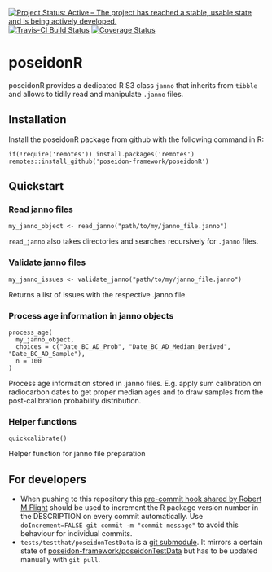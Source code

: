 [![Project Status: Active – The project has reached a stable, usable state and is being actively developed.](https://www.repostatus.org/badges/latest/active.svg)](https://www.repostatus.org/#active)
[![Travis-CI Build Status](https://travis-ci.com/poseidon-framework/poseidonR.svg?branch=master)](https://travis-ci.com/poseidon-framework/poseidonR)
[![Coverage Status](https://img.shields.io/codecov/c/github/poseidon-framework/poseidonR/master.svg)](https://codecov.io/github/poseidon-framework/poseidonR?branch=master)

# poseidonR

poseidonR provides a dedicated R S3 class `janno` that inherits from `tibble` and allows to tidily read and manipulate `.janno` files.

## Installation

Install the poseidonR package from github with the following command in R:

```
if(!require('remotes')) install.packages('remotes')
remotes::install_github('poseidon-framework/poseidonR')
```

## Quickstart

### Read janno files

```
my_janno_object <- read_janno("path/to/my/janno_file.janno")
```

`read_janno` also takes directories and searches recursively for `.janno` files.

### Validate janno files

```
my_janno_issues <- validate_janno("path/to/my/janno_file.janno")
```

Returns a list of issues with the respective .janno file.

### Process age information in janno objects

```
process_age(
  my_janno_object,
  choices = c("Date_BC_AD_Prob", "Date_BC_AD_Median_Derived", "Date_BC_AD_Sample"),
  n = 100
)
```

Process age information stored in .janno files. E.g. apply sum calibration on radiocarbon dates to get proper median ages and to draw samples from the post-calibration probability distribution.

### Helper functions

```
quickcalibrate()
```

Helper function for janno file preparation

## For developers

- When pushing to this repository this [pre-commit hook shared by Robert M Flight](https://rmflight.github.io/post/package-version-increment-pre-and-post-commit-hooks) should be used to increment the R package version number in the DESCRIPTION on every commit automatically. Use `doIncrement=FALSE git commit -m "commit message"` to avoid this behaviour for individual commits.
- `tests/testthat/poseidonTestData` is a [git submodule](https://github.blog/2016-02-01-working-with-submodules/). It mirrors a certain state of [poseidon-framework/poseidonTestData](https://github.com/poseidon-framework/poseidonTestData) but has to be updated manually with `git pull`.


